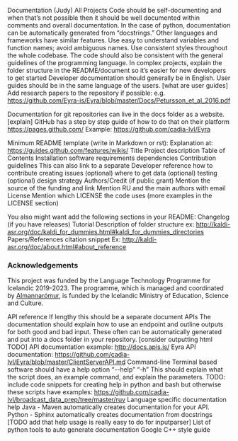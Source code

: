 Documentation (Judy)
All Projects
Code should be self-documenting and when that’s not possible then it should be well documented within comments and overall documentation. In the case of python, documentation can be automatically generated from “docstrings.” Other languages and frameworks have similar features. Use easy to understand variables and function names; avoid ambiguous names. Use consistent styles throughout the whole codebase. The code should also be consistent with the general guidelines of the programming language.
In complex projects, explain the folder structure in the README/document so it’s easier for new developers to get started
Developer documentation should generally be in English. User guides should be in the same language of the users. [what are user guides]
Add research papers to the repository if possible:  e.g. https://github.com/Eyra-is/Eyra/blob/master/Docs/Petursson_et_al_2016.pdf

Documentation for git repositories can live in the docs folder as a website. [explain] GitHub has a step by step guide of how to do that on their platform https://pages.github.com/
Example: https://github.com/cadia-lvl/Eyra

Minimum README template (write in Markdown or rst): Explanation at: https://guides.github.com/features/wikis/
Title
Project description
Table of Contents
Installation
software requirements
dependencies
Contribution guidelines
This can also link to a separate Developer reference
how to contribute
creating issues
(optional) where to get data
(optional) testing
(optional) design strategy
Authors/Credit
(if public grant) Mention the source of the funding and link
Mention RU and the main authors with email
License
Mention which LICENSE the code uses (more examples in the LICENSE section)

You also might want add the following sections in your README:
Changelog (if you have releases)
Tutorial
Description of folder structure
    ex: http://kaldi-asr.org/doc/kaldi_for_dummies.html#kaldi_for_dummies_directories
Papers/References
citation snippet
Ex: http://kaldi-asr.org/doc/about.html#about_reference
### Acknowledgements
This project was funded by the Language Technology Programme for Icelandic 2019-2023. The programme, which is managed and coordinated by [Almannarómur](https://almannaromur.is/), is funded by the Icelandic Ministry of Education, Science and Culture.

API reference 
If lengthy this should be a separate document
APIs
The documentation should explain how to use an endpoint and outline outputs for both good and bad input. These often can be automatically generated and put into a docs folder in your repository. [consider outputting html TODO]
API documentation example: http://docs.apis.is/
Eyra API documentation: https://github.com/cadia-lvl/Eyra/blob/master/ClientServerAPI.md
Command-line
Terminal based software should have a help option “--help” “-h”
This should explain what the script does, an example command, and explain the parameters.
TODO: include code snippets for creating help in python and bash but otherwise these scripts have examples: https://github.com/cadia-lvl/broadcast_data_prep/tree/master/ruv
Language specific documentation help
Java - Maven automatically creates documentation for your API.
Python - Sphinx automatically creates documentation from docstrings [TODO add that help usage is really easy to do for inputparser]
List of python tools to auto generate documentation
Google C++ style guide
